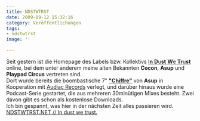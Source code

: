 ```yaml
---
title: NDSTWTRST
date: 2009-09-12 15:32:16
category: Veröffentlichungen
tags:
- ndstwtrst
image: ''

---
```


Seit gestern ist die Homepage des Labels bzw. Kollektivs [I**n** **D**u**st** **W**e **Tr**u**st**](http://www.ndstwtrst.net/) online, bei dem unter anderem meine alten Bekannten **Cocon**, **Asup** und **Playpad Circus** vertreten sind.  
Dort wurde bereits die boombastische 7" [**"Chiffre"**](http://www.hhv.de/index.php?rid=144640) von **Asup** in Kooperation mit [Audiac Records](http://www.audiacrecords.com/) verlegt, und darüber hinaus wurde eine Podcast-Serie gestartet, die aus mehreren 30minütigen Mixes besteht. Zwei davon gibt es schon als kostenlose Downloads.  
Ich bin gespannt, was hier in der nächsten Zeit alles passieren wird.  
[NDSTWTRST.NET // In dust we trust.](http://www.ndstwtrst.net/)
